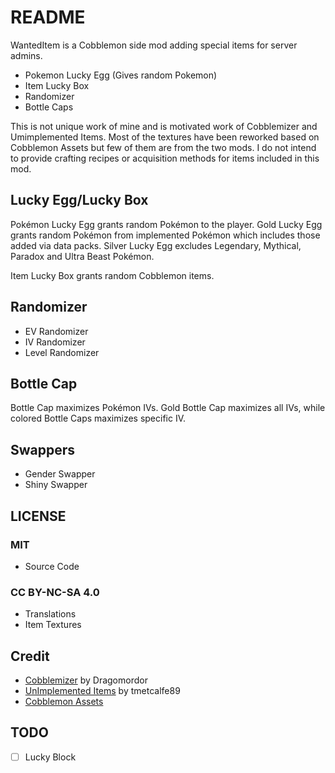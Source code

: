 # README

WantedItem is a Cobblemon side mod adding special items for server admins.

- Pokemon Lucky Egg (Gives random Pokemon)
- Item Lucky Box
- Randomizer
- Bottle Caps

This is not unique work of mine and is motivated work of Cobblemizer and Umimplemented Items. Most of the textures have been reworked based on Cobblemon Assets but few of them are from the two mods. I do not intend to provide crafting recipes or acquisition methods for items included in this mod.

## Lucky Egg/Lucky Box

Pokémon Lucky Egg grants random Pokémon to the player. Gold Lucky Egg grants random Pokémon from implemented Pokémon which includes those added via data packs. Silver Lucky Egg excludes Legendary, Mythical, Paradox and Ultra Beast Pokémon. 

Item Lucky Box grants random Cobblemon items.

## Randomizer

- EV Randomizer
- IV Randomizer
- Level Randomizer

## Bottle Cap

Bottle Cap maximizes Pokémon IVs. Gold Bottle Cap maximizes all IVs, while colored Bottle Caps maximizes specific IV.

## Swappers

- Gender Swapper
- Shiny Swapper

## LICENSE

### MIT
- Source Code

### CC BY-NC-SA 4.0
- Translations
- Item Textures

## Credit

- [Cobblemizer](https://modrinth.com/mod/cobblemizer) by Dragomordor
- [UnImplemented Items](https://modrinth.com/mod/cobblemon-unimplemented-items) by tmetcalfe89
- [Cobblemon Assets](https://gitlab.com/cable-mc/cobblemon-assets)

## TODO
- [ ] Lucky Block